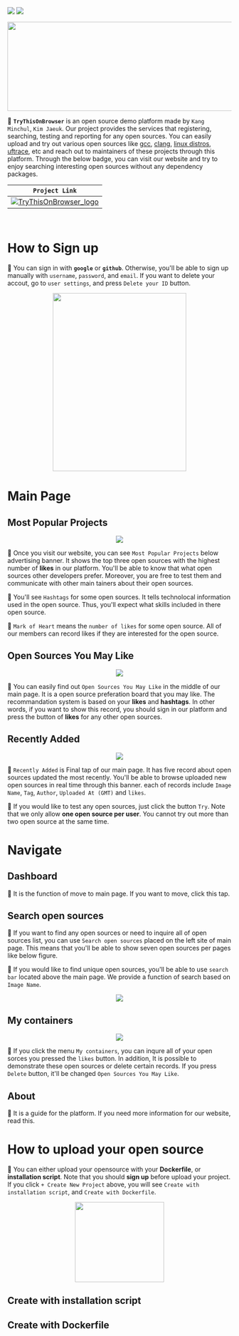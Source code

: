 [![](https://img.shields.io/badge/Kang_Minchul-181717?style=&logo=github&logoColor=white)](https://github.com/kangtegong) [![](https://img.shields.io/badge/Kim_Jaeuk-220052?style=&logo=github&logoColor=white)](https://github.com/zzxx3081)

<!-- Main Logo -->
<p align="center"><img src="https://user-images.githubusercontent.com/74658309/179363100-f119d8b7-849f-4a6c-9dba-5c2d30047215.svg"height="200px" width="700px"></p>

:herb: **`TryThisOnBrowser`** is an open source demo platform made by `Kang Minchul`, `Kim Jaeuk`. Our project provides the services that
registering, searching, testing and reporting for any open sources. You can easily upload and try out various open sources like [gcc](http://gcc.gnu.org/), [clang](https://clang.llvm.org/), [linux distros](https://distrowatch.com/), [uftrace](https://github.com/namhyung/uftrace), etc and reach out to maintainers of these projects through this platform. Through the below badge, you can visit our website and try to enjoy searching interesting open sources without any dependency packages.

|                                                                         `Project Link`                                                                          |
| :-------------------------------------------------------------------------------------------------------------------------------------------------------------: |
| [![TryThisOnBrowser_logo](https://user-images.githubusercontent.com/74658309/179361886-25a20165-bd00-462a-84d4-1b5024e5a533.svg)](http://trythisonbrowser.com/) |

<!-- Sign up-->
</br>

# How to Sign up

:herb: You can sign in with **`google`** or **`github`**. Otherwise, you'll be able to sign up manually with `username`, `password`, and `email`. If you want to delete your accout, go to `user settings`, and press `Delete your ID` button.

<p align="center"><img src="https://user-images.githubusercontent.com/74658309/179385000-6cf8e2fd-8e7c-41ca-9718-16a4dac909f3.gif" height="400px" width="300"></p>

# Main Page

## Most Popular Projects

<p align="center"><img src="https://user-images.githubusercontent.com/74658309/179403888-a193af19-f573-482d-9e30-0a8b9fb52dca.jpg"></p>

:herb: Once you visit our website, you can see `Most Popular Projects` below advertising banner. It shows the top three open sources with the highest number of **likes** in our platform. You'll be able to know that what open sources other developers prefer. Moreover, you are free to test them and communicate with other main tainers about their open sources.

:herb: You'll see `Hashtags` for some open sources. It tells technolocal information used in the open source. Thus, you'll expect what skills included in there open source.

:herb: `Mark of Heart` means the `number of likes` for some open source. All of our members can record likes if they are interested for the open source.

## Open Sources You May Like

<p align="center"><img src="https://user-images.githubusercontent.com/74658309/179416690-dde5bc4c-3947-49d4-a28a-08390a6a66b8.jpg"></p>

:herb: You can easily find out `Open Sources You May Like` in the middle of our main page. It is a open source preferation board that you may like. The recommandation system is based on your **likes** and **hashtags**. In other words, if you want to show this record, you should sign in our platform and press the button of **likes** for any other open sources.

## Recently Added

<p align="center"><img src="https://user-images.githubusercontent.com/74658309/179417217-bdeda61a-f349-440e-9bc8-88ed9bde0286.jpg"></p>

:herb: `Recently Added` is Final tap of our main page. It has five record about open sources updated the most recently. You'll be able to browse uploaded new open sources in real time through this banner. each of records include `Image Name`, `Tag`, `Author`, `Uploaded At (GMT)` and `likes`.

:herb: If you would like to test any open sources, just click the button `Try`. Note that we only allow **one open source per user**. You cannot try out more than two open source at the same time.

# Navigate

## Dashboard

:herb: It is the function of move to main page. If you want to move, click this tap.

## Search open sources

:herb: If you want to find any open sources or need to inquire all of open sources list, you can use `Search open sources` placed on the left site of main page. This means that you'll be able to show seven open sources per pages like below figure.

:herb: If you would like to find unique open sources, you'll be able to use `search bar` located above the main page. We provide a function of search based on `Image Name`.

<p align="center"><img src="https://user-images.githubusercontent.com/74658309/179418334-7d087ac5-24a9-4ffb-b2de-3a5ea2d98f68.gif"></p>

## My containers

<p align="center"><img src="https://user-images.githubusercontent.com/74658309/179418891-c2ef0f54-4ef5-4ec2-97b9-9c8d94a35ade.png"></p>

:herb: If you click the menu `My containers`, you can inqure all of your open sorces you pressed the `likes` button. In addition, It is possible to demonstrate these open sources or delete certain records. If you press `Delete` button, it'll be changed `Open Sources You May Like`.

## About

:herb: It is a guide for the platform. If you need more information for our website, read this.

# How to upload your open source

:herb: You can either upload your opensource with your **Dockerfile**, or **installation script**. Note that you should **sign up** before upload your project.
If you click `+ Create New Project` above, you will see `Create with installation script`, and `Create with Dockerfile`.

<p align="center"><img src="https://user-images.githubusercontent.com/74658309/179420106-eb7f85b2-6edb-465c-9bf5-4b29012a995b.png"height="180px" width="200px" ></p>

## Create with installation script

## Create with Dockerfile
